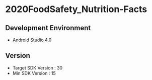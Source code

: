 # 2020FoodSafety_Nutrition-Facts


## Development Environment
- Android Studio 4.0

## Version
- Target SDK Version : 30
- Min SDK Version : 15 
